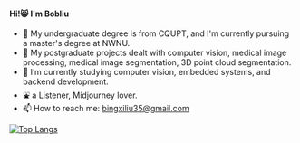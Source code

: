 #### Hi!😸 I'm Bobliu

<!--
**Whaleer/Whaleer** is a ✨ _special_ ✨ repository because its `README.md` (this file) appears on your GitHub profile.

Here are some ideas to get you started:

- 🔭 I’m currently working on ...
- 🌱 I’m currently learning ...
- 👯 I’m looking to collaborate on ...
- 🤔 I’m looking for help with ...
- 💬 Ask me about ...
- 📫 How to reach me: ...
- 😄 Pronouns: ...
- ⚡ Fun fact: ...
-->

- 📖 My undergraduate degree is from CQUPT, and I'm currently pursuing a master's degree at NWNU.
- 🌸 My postgraduate projects dealt with computer vision, medical image processing, medical image segmentation, 3D point cloud segmentation.
- 🍮 I’m currently studying computer vision, embedded systems, and backend development.
- ⛲ a Listener, Midjourney lover.
- 📫 How to reach me: bingxiliu35@gmail.com


[![Top Langs](https://github-readme-stats.vercel.app/api/top-langs/?username=Whaleer&layout=compact)](https://github.com/anuraghazra/github-readme-stats)
